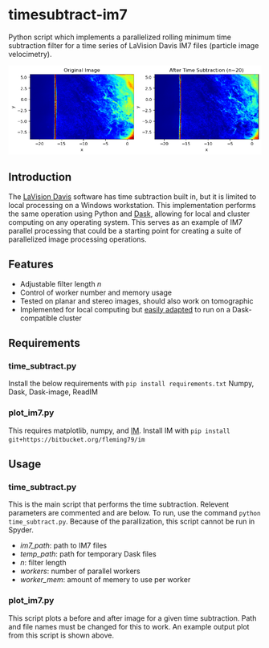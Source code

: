 # timesubtract-im7
Python script which implements a parallelized rolling minimum time subtraction filter for a time series of LaVision Davis IM7 files (particle image velocimetry).

![before-after plot](/before-after.png)

## Introduction
The [LaVision Davis](https://www.lavision.de/en/products/davis-software) software has time subtraction built in, but it is limited to local processing on a Windows workstation.  This implementation performs the same operation using Python and [Dask](https://dask.org), allowing for local and cluster computing on any operating system.  This serves as an example of IM7 parallel processing that could be a starting point for creating a suite of parallelized image processing operations.

## Features
 - Adjustable filter length *n*
 - Control of worker number and memory usage
 - Tested on planar and stereo images, should also work on tomographic
 - Implemented for local computing but [easily adapted](https://docs.dask.org/en/latest/setup.html) to run on a Dask-compatible cluster
 
## Requirements
### time_subtract.py
Install the below requirements with `pip install requirements.txt`
Numpy, Dask, Dask-image, ReadIM

### plot_im7.py
This requires matplotlib, numpy, and [IM](https://bitbucket.org/fleming79/im).  Install IM with `pip install git+https://bitbucket.org/fleming79/im`


## Usage
### time_subtract.py
This is the main script that performs the time subtraction.  Relevent parameters are commented and are below.  To run, use the command `python time_subtract.py`.  Because of the parallization, this script cannot be run in Spyder.
 - *im7_path*: path to IM7 files
 - *temp_path*: path for temporary Dask files
 - *n*: filter length
 - *workers*: number of parallel workers
 - *worker_mem*: amount of memery to use per worker

### plot_im7.py
This script plots a before and after image for a given time subtraction.  Path and file names must be changed for this to work.  An example output plot from this script is shown above.
